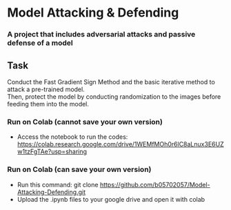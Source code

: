 # Model Attacking & Defending

### A project that includes adversarial attacks and passive defense of a model

## Task
Conduct the Fast Gradient Sign Method and the basic iterative method to attack a pre-trained model.  
Then, protect the model by conducting randomization to the images before feeding them into the model.

### Run on Colab (cannot save your own version)
* Access the notebook to run the codes: https://colab.research.google.com/drive/1WEMfMOh0r6lC8aLnux3E6UZw1tzFgTAe?usp=sharing

### Run on Colab (can save your own version)
* Run this command: git clone <https://github.com/b05702057/Model-Attacking-Defending.git>
* Upload the .ipynb files to your google drive and open it with colab
